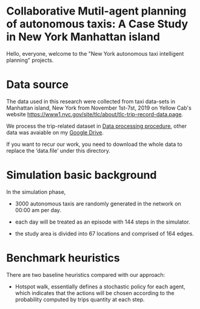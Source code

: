 # Collaborative Mutil-agent planning of autonomous taxis: A Case Study in New York Manhattan island


 Hello, everyone, welcome to the "New York autonomous taxi intelligent planning" projects.
 
 Data source
 ==
 
 
 The data used in this research were collected from taxi data-sets in Manhattan island, New York from November 1st-7st, 2019 on Yellow Cab's website https://www1.nyc.gov/site/tlc/about/tlc-trip-record-data.page.
 
 We process the trip-related dataset in [Data processing procedure](https://github.com/marco-yue/Autonomous-taxis-planning/blob/master/01Preparation.py), other data was avaiable on my [Google Drive](https://drive.google.com/drive/folders/1SGAjXBZg75YRwe7NC7xNWlBJHkkKTTxi?usp=sharing).
 
 If you want to recur our work, you need to download the whole data to replace the ‘data.file’ under this directory.
 
 Simulation basic background
 ==
 

In the simulation phase, 

* 3000 autonomous taxis are randomly generated in the network on 00:00 am per day.

* each day will be treated as an episode with 144 steps in the simulator.

* the study area is divided into 67 locations and comprised of 164 edges.

Benchmark heuristics
==

There are two baseline heuristics compared with our approach:

* Hotspot walk, essentially defines a stochastic policy for each agent, which indicates that the actions will be chosen according to the probability  computed by trips quantity at each step.
 
 
